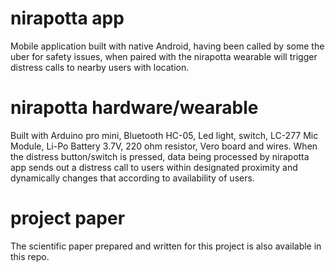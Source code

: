 # nirapotta app
Mobile application built with native Android, having been called by some the uber for safety issues, when paired with the nirapotta wearable will trigger distress calls to nearby users with location. 

# nirapotta hardware/wearable

Built with Arduino pro mini, Bluetooth HC-05, Led light, switch, LC-277 Mic Module, Li-Po Battery 3.7V, 220 ohm resistor, Vero board and wires. When the distress button/switch is pressed, data being processed by nirapotta app sends out a distress call to users within designated proximity and dynamically changes that according to availability of users. 

# project paper

The scientific paper prepared and written for this project is also available in this repo.
